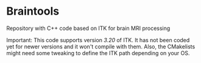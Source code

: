 # Braintools
Repository with C++ code based on ITK for brain MRI processing

Important:
This code supports version *3.20* of ITK. It has not been coded yet for newer versions and it won't compile with them. Also, the CMakelists might need some tweaking to define the ITK path depending on your OS.
